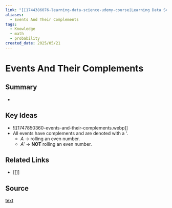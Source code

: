 ```yaml
---
link: "[[1744386076-learning-data-science-udemy-course|Learning Data Science Udemy Course]]"
aliases:
  - Events And Their Complements
tags:
  - Knowledge
  - math
  - probability
created_date: 2025/05/21
---
```

# Events And Their Complements
## Summary
- 
## Key Ideas
- ![[1747850360-events-and-their-complements.webp]]
- All events have complements and are denoted with a '.
	- $A$ -> rolling an even number.
	- $A'$ -> **NOT** rolling an even number.
## Related Links
- [[]]
## Source
[text](url) 